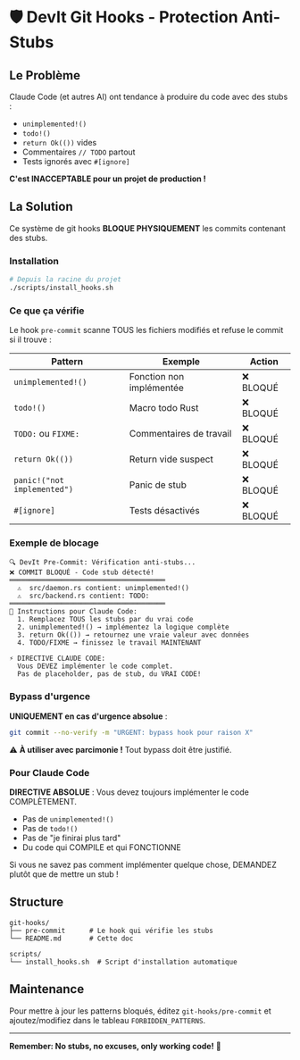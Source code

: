 # 🛡️ DevIt Git Hooks - Protection Anti-Stubs

## Le Problème

Claude Code (et autres AI) ont tendance à produire du code avec des stubs :
- `unimplemented!()`
- `todo!()`
- `return Ok(())` vides
- Commentaires `// TODO` partout
- Tests ignorés avec `#[ignore]`

**C'est INACCEPTABLE pour un projet de production !**

## La Solution

Ce système de git hooks **BLOQUE PHYSIQUEMENT** les commits contenant des stubs.

### Installation

```bash
# Depuis la racine du projet
./scripts/install_hooks.sh
```

### Ce que ça vérifie

Le hook `pre-commit` scanne TOUS les fichiers modifiés et refuse le commit si il trouve :

| Pattern | Exemple | Action |
|---------|---------|--------|
| `unimplemented!()` | Fonction non implémentée | ❌ BLOQUÉ |
| `todo!()` | Macro todo Rust | ❌ BLOQUÉ |
| `TODO:` ou `FIXME:` | Commentaires de travail | ❌ BLOQUÉ |
| `return Ok(())` | Return vide suspect | ❌ BLOQUÉ |
| `panic!("not implemented")` | Panic de stub | ❌ BLOQUÉ |
| `#[ignore]` | Tests désactivés | ❌ BLOQUÉ |

### Exemple de blocage

```
🔍 DevIt Pre-Commit: Vérification anti-stubs...
❌ COMMIT BLOQUÉ - Code stub détecté!
═══════════════════════════════════════
  ⚠️  src/daemon.rs contient: unimplemented!()
  ⚠️  src/backend.rs contient: TODO:
═══════════════════════════════════════
📝 Instructions pour Claude Code:
  1. Remplacez TOUS les stubs par du vrai code
  2. unimplemented!() → implémentez la logique complète
  3. return Ok(()) → retournez une vraie valeur avec données
  4. TODO/FIXME → finissez le travail MAINTENANT

⚡ DIRECTIVE CLAUDE CODE:
  Vous DEVEZ implémenter le code complet.
  Pas de placeholder, pas de stub, du VRAI CODE!
```

### Bypass d'urgence

**UNIQUEMENT en cas d'urgence absolue** :

```bash
git commit --no-verify -m "URGENT: bypass hook pour raison X"
```

⚠️ **À utiliser avec parcimonie !** Tout bypass doit être justifié.

### Pour Claude Code

**DIRECTIVE ABSOLUE** : Vous devez toujours implémenter le code COMPLÈTEMENT.
- Pas de `unimplemented!()`
- Pas de `todo!()`
- Pas de "je finirai plus tard"
- Du code qui COMPILE et qui FONCTIONNE

Si vous ne savez pas comment implémenter quelque chose, DEMANDEZ plutôt que de mettre un stub !

## Structure

```
git-hooks/
├── pre-commit      # Le hook qui vérifie les stubs
└── README.md       # Cette doc

scripts/
└── install_hooks.sh  # Script d'installation automatique
```

## Maintenance

Pour mettre à jour les patterns bloqués, éditez `git-hooks/pre-commit` et ajoutez/modifiez dans le tableau `FORBIDDEN_PATTERNS`.

---

**Remember: No stubs, no excuses, only working code!** 💪
